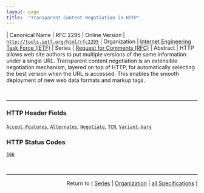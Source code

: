 ```yaml
---
layout: page
title:  "Transparent Content Negotiation in HTTP"
---
```


| Canonical Name | RFC 2295
| Online Version | [`http://tools.ietf.org/html/rfc2295`](http://tools.ietf.org/html/rfc2295)
| Organization | [Internet Engineering Task Force (IETF)](..)
| Series | [Request for Comments (RFC)](.)
| Abstract | HTTP allows web site authors to put multiple versions of the same information under a single URL. Transparent content negotiation is an extensible negotiation mechanism, layered on top of HTTP, for automatically selecting the best version when the URL is accessed. This enables the smooth deployment of new web data formats and markup tags.

<br/>
<hr/>

### HTTP Header Fields

[`Accept-Features`](/concepts/http-header/Accept-Features "The Accept-Features request header can be used by a user agent to give information about the presence or absence of certain features in the feature set of the current request. Servers can use this information when running a remote variant selection algorithm."), [`Alternates`](/concepts/http-header/Alternates "The Alternates response header is used to convey the list of variants bound to a negotiable resource. This list can also include directives for any content negotiation process. If a response from a transparently negotiable resource includes an Alternates header, this header MUST contain the complete variant list bound to the negotiable resource. Responses from resources which do not support transparent content negotiation MAY also use Alternates headers."), [`Negotiate`](/concepts/http-header/Negotiate "The Negotiate request header can contain directives for any content negotiation process initiated by the request."), [`TCN`](/concepts/http-header/TCN "The TCN response header is used by a server to signal that the resource is transparently negotiated."), [`Variant-Vary`](/concepts/http-header/Variant-Vary "The Variant-Vary response header can be used in a choice response to record any vary information which applies to the variant data (the entity body combined with some of the entity headers) contained in the response, rather than to the response as a whole.")

### HTTP Status Codes

[`506`](/concepts/http-status-code/506 "The 506 status code indicates that the server has an internal configuration error: the chosen variant resource is configured to engage in transparent content negotiation itself, and is therefore not a proper end point in the negotiation process.")



<br/>
<hr/>

<p style="text-align: right">Return to ( <a href="./">Series</a> | <a href="../">Organization</a> | <a href="../../">all Specifications</a> )</p>